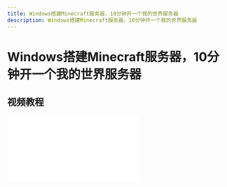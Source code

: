 ```yaml
---
title: Windows搭建Minecraft服务器，10分钟开一个我的世界服务器
description: Windows搭建Minecraft服务器，10分钟开一个我的世界服务器
---
```


# Windows搭建Minecraft服务器，10分钟开一个我的世界服务器

## 视频教程

<iframe class="iframe_video" src="//player.bilibili.com/player.html?aid=411200159&cid=1404027796&page=1&autoplay=false&muted=true&highQuality=true" scrolling="no" border="0" frameborder="no" framespacing="0" allowfullscreen="true"> </iframe>


